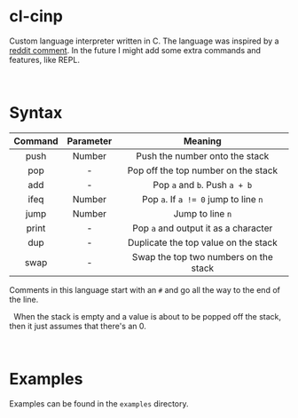 # cl-cinp

Custom language interpreter written in C. The language was inspired by a [reddit comment](https://stackoverflow.com/questions/6887471/how-would-i-go-about-writing-an-interpreter-in-c). In the future I might add some extra commands and features, like REPL.

&nbsp;
# Syntax

| Command | Parameter | Meaning                               |
| :-----: | :-------: | :-----------------------------------: |
| push    | Number    | Push the number onto the stack        |
| pop     | -         | Pop off the top number on the stack   |
| add     | -         | Pop `a` and `b`. Push `a + b`         |
| ifeq    | Number    | Pop `a`. If `a != 0` jump to line `n` |
| jump    | Number    | Jump to line `n`                      |
| print   | -         | Pop `a` and output it as a character  |
| dup     | -         | Duplicate the top value on the stack  |
| swap    | -         | Swap the top two numbers on the stack |

Comments in this language start with an `#` and go all the way to the end of the line.

&nbsp;
When the stack is empty and a value is about to be popped off the stack, then it just assumes that there's an 0.

&nbsp;
# Examples

Examples can be found in the `examples` directory.
